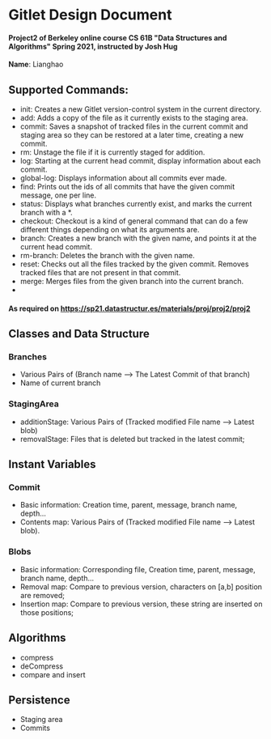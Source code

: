 # Gitlet Design Document
#### Project2 of Berkeley online course CS 61B "Data Structures and Algorithms" Spring 2021, instructed by Josh Hug

**Name**: Lianghao

## Supported Commands:
* init: Creates a new Gitlet version-control system in the current directory.
* add: Adds a copy of the file as it currently exists to the staging area.
* commit: Saves a snapshot of tracked files in the current commit and staging area so they can be restored at a later time, creating a new commit.
* rm: Unstage the file if it is currently staged for addition.
* log: Starting at the current head commit, display information about each commit.
* global-log: Displays information about all commits ever made.
* find: Prints out the ids of all commits that have the given commit message, one per line.
* status: Displays what branches currently exist, and marks the current branch with a *.
* checkout: Checkout is a kind of general command that can do a few different things depending on what its arguments are.
* branch: Creates a new branch with the given name, and points it at the current head commit.
* rm-branch: Deletes the branch with the given name.
* reset: Checks out all the files tracked by the given commit. Removes tracked files that are not present in that commit.
* merge: Merges files from the given branch into the current branch.
*
#### As required on https://sp21.datastructur.es/materials/proj/proj2/proj2


## Classes and Data Structure

### Branches
* Various Pairs of (Branch name --> The Latest Commit of that branch)
* Name of current branch

### StagingArea
* additionStage: Various Pairs of (Tracked modified File name --> Latest blob)
* removalStage: Files that is deleted but tracked in the latest commit;

## Instant Variables

### Commit
* Basic information: Creation time, parent, message, branch name, depth...
* Contents map: Various Pairs of (Tracked modified File name --> Latest blob).


### Blobs
* Basic information: Corresponding file, Creation time, parent, message, branch name, depth...
* Removal map: Compare to previous version, characters on [a,b] position are removed;
* Insertion map: Compare to previous version, these string are inserted on those positions;


## Algorithms
* compress
* deCompress
* compare and insert

## Persistence
* Staging area
* Commits

